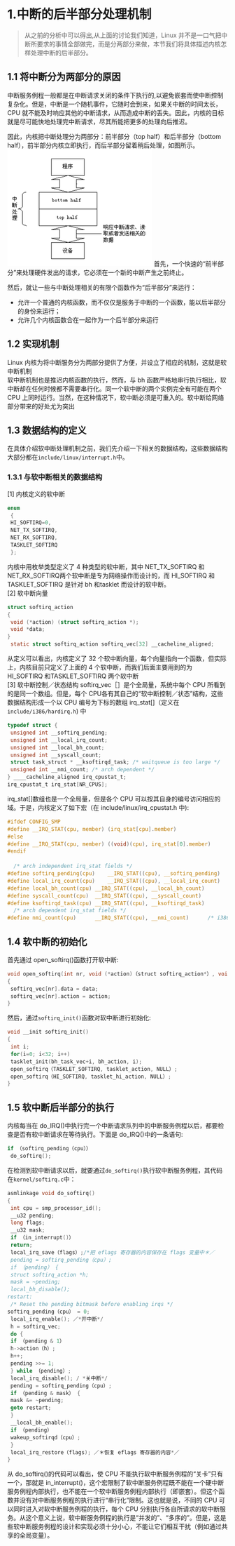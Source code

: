 # 1.中断的后半部分处理机制
> 从之前的分析中可以得出,从上面的讨论我们知道，Linux 并不是一口气把中断所要求的事情全部做完，而是分两部分来做，本节我们将具体描述内核怎样处理中断的后半部分。
## 1.1 将中断分为两部分的原因
中断服务例程一般都是在中断请求关闭的条件下执行的,以避免嵌套而使中断控制复杂化。但是，中断是一个随机事件，它随时会到来，如果关中断的时间太长，CPU 就不能及时响应其他的中断请求，从而造成中断的丢失。因此，内核的目标就是尽可能快地处理完中断请求，尽其所能把更多的处理向后推迟。    

因此，内核把中断处理分为两部分：前半部分（top half）和后半部分（bottom half），前半部分内核立即执行，而后半部分留着稍后处理，如图所示。
![中断分割](./images/10.png)
首先，一个快速的“前半部分”来处理硬件发出的请求，它必须在一个新的中断产生之前终止。 

然后，就让一些与中断处理相关的有限个函数作为“后半部分”来运行： 
* 允许一个普通的内核函数，而不仅仅是服务于中断的一个函数，能以后半部分的身份来运行； 
* 允许几个内核函数合在一起作为一个后半部分来运行
## 1.2 实现机制
Linux 内核为将中断服务分为两部分提供了方便，并设立了相应的机制，这就是软中断机制  
软中断机制也是推迟内核函数的执行，然而，与 bh 函数严格地串行执行相比，软中断却在任何时候都不需要串行化。同一个软中断的两个实例完全有可能在两个 CPU 上同时运行。当然，在这种情况下，软中断必须是可重入的。软中断给网络部分带来的好处尤为突出
## 1.3 数据结构的定义
在具体介绍软中断处理机制之前，我们先介绍一下相关的数据结构，这些数据结构大部分都在`include/linux/interrupt.h`中。  
### 1.3.1 与软中断相关的数据结构
[1] 内核定义的软中断
```c
enum 
 { 
 HI_SOFTIRQ=0, 
 NET_TX_SOFTIRQ, 
 NET_RX_SOFTIRQ, 
 TASKLET_SOFTIRQ 
 }; 
```
内核中用枚举类型定义了 4 种类型的软中断，其中 NET_TX_SOFTIRQ 和 NET_RX_SOFTIRQ两个软中断是专为网络操作而设计的，而 HI_SOFTIRQ 和 TASKLET_SOFTIRQ 是针对 bh 和tasklet 而设计的软中断。  
[2] 软中断向量  
```c
struct softirq_action 
{ 
 void (*action) (struct softirq_action *); 
 void *data; 
} 
 static struct softirq_action softirq_vec[32] __cacheline_aligned;
```
从定义可以看出，内核定义了 32 个软中断向量，每个向量指向一个函数，但实际上，内核目前只定义了上面的 4 个软中断，而我们后面主要用到的为 HI_SOFTIRQ 和TASKLET_SOFTIRQ 两个软中断  
[3] 软中断控制／状态结构 
softirq_vec［］是个全局量，系统中每个 CPU 所看到的是同一个数组。但是，每个 CPU各有其自己的“软中断控制／状态”结构，这些数据结构形成一个以 CPU 编号为下标的数组
irq_stat[]（定义在 `include/i386/hardirq.h`) 中
```c
typedef struct { 
 unsigned int __softirq_pending; 
 unsigned int __local_irq_count; 
 unsigned int __local_bh_count; 
 unsigned int __syscall_count; 
 struct task_struct * __ksoftirqd_task; /* waitqueue is too large */ 
 unsigned int __nmi_count; /* arch dependent */ 
} ____cacheline_aligned irq_cpustat_t; 
irq_cpustat_t irq_stat[NR_CPUS]; 
```
irq_stat[]数组也是一个全局量，但是各个 CPU 可以按其自身的编号访问相应的域。于是，内核定义了如下宏（在 include/linux/irq_cpustat.h 中):
```c
#ifdef CONFIG_SMP
#define __IRQ_STAT(cpu, member)	(irq_stat[cpu].member)
#else
#define __IRQ_STAT(cpu, member)	((void)(cpu), irq_stat[0].member)
#endif	

  /* arch independent irq_stat fields */
#define softirq_pending(cpu)	__IRQ_STAT((cpu), __softirq_pending)
#define local_irq_count(cpu)	__IRQ_STAT((cpu), __local_irq_count)
#define local_bh_count(cpu)	__IRQ_STAT((cpu), __local_bh_count)
#define syscall_count(cpu)	__IRQ_STAT((cpu), __syscall_count)
#define ksoftirqd_task(cpu)	__IRQ_STAT((cpu), __ksoftirqd_task)
  /* arch dependent irq_stat fields */
#define nmi_count(cpu)		__IRQ_STAT((cpu), __nmi_count)		/* i386, ia64 */
```
## 1.4 软中断的初始化
首先通过 open_softirq()函数打开软中断:
```c
void open_softirq(int nr, void (*action)（struct softirq_action*）, void *data) 
{ 
 softirq_vec[nr].data = data; 
 softirq_vec[nr].action = action; 
} 
```
然后，通过`softirq_init()`函数对软中断进行初始化:
```c
void __init softirq_init() 
{ 
 int i; 
 for(i=0; i<32; i++) 
 tasklet_init(bh_task_vec+i, bh_action, i); 
 open_softirq（TASKLET_SOFTIRQ, tasklet_action, NULL）; 
 open_softirq（HI_SOFTIRQ, tasklet_hi_action, NULL）; 
} 
```
## 1.5 软中断后半部分的执行
内核每当在 do_IRQ()中执行完一个中断请求队列中的中断服务例程以后，都要检查是否有软中断请求在等待执行。下面是 do_IRQ()中的一条语句:
```c
if （softirq_pending（cpu）） 
 do_softirq(); 
```
在检测到软中断请求以后，就要通过`do_softirq()`执行软中断服务例程，其代码在`kernel/softirq.c`中：
```c
asmlinkage void do_softirq() 
{ 
 int cpu = smp_processor_id(); 
 __u32 pending; 
 long flags; 
 __u32 mask; 
 if （in_interrupt()） 
 return; 
 local_irq_save（flags）;/*把 eflags 寄存器的内容保存在 flags 变量中＊／ 
 pending = softirq_pending（cpu）; 
 if （pending） { 
 struct softirq_action *h; 
 mask = ~pending; 
 local_bh_disable(); 
restart: 
 /* Reset the pending bitmask before enabling irqs */ 
softirq_pending（cpu） = 0; 
 local_irq_enable(); ／*开中断*/ 
 h = softirq_vec; 
 do { 
 if （pending & 1） 
 h->action（h）; 
 h++; 
 pending >>= 1; 
 } while （pending）; 
 local_irq_disable(); / *关中断*/ 
 pending = softirq_pending（cpu）; 
 if （pending & mask） { 
 mask &= ~pending; 
 goto restart; 
 } 
 __local_bh_enable(); 
 if （pending） 
 wakeup_softirqd（cpu）; 
 } 
 local_irq_restore（flags); ／＊恢复 eflags 寄存器的内容*／ 
}
```
从 do_softirq()的代码可以看出，使 CPU 不能执行软中断服务例程的“关卡”只有一个，那就是 in_interrupt()，这个宏限制了软中断服务例程既不能在一个硬中断服务例程内部执行，也不能在一个软中断服务例程内部执行（即嵌套）。但这个函数并没有对中断服务例程的执行进行“串行化”限制。这也就是说，不同的 CPU 可以同时进入对软中断服务例程的执行，每个 CPU 分别执行各自所请求的软中断服务。从这个意义上说，软中断服务例程的执行是“并发的”、“多序的”。但是，这是些软中断服务例程的设计和实现必须十分小心，不能让它们相互干扰（例如通过共享的全局变量）。

